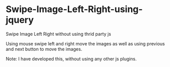 Swipe-Image-Left-Right-using-jquery
===================================

Swipe Image Left Right without using thrid party js


Using mouse swipe left and right move the images as well as using previous and next button to move the images.

Note: I have developed this, without using any other js plugins.
